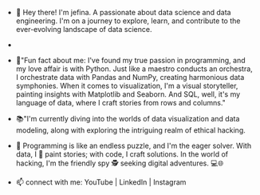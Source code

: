 - 👋 Hey there! I'm jefina. A passionate  about data science and data engineering.  I'm on a journey to explore, learn, and contribute to the ever-evolving landscape of data science.
- 
- 👀"Fun fact about me: I've found my true passion in programming, and my love affair is with Python. Just like a maestro conducts an orchestra, I orchestrate data with Pandas and NumPy, creating harmonious data symphonies. When it comes to visualization, I'm a visual storyteller, painting insights with Matplotlib and Seaborn. And SQL, well, it's my language of data, where I craft stories from rows and columns."


- 📚"I'm currently diving into the worlds of data visualization and data modeling, along with exploring the intriguing realm of ethical hacking.
- 🧩 Programming is like an endless puzzle, and I'm the eager solver. With data, I 🎨 paint stories; with code, I craft solutions. In the world of hacking, I'm the friendly spy 🕵️ seeking digital adventures. 💻🌐
- 📫 connect with me:
   YouTube | LinkedIn | Instagram
